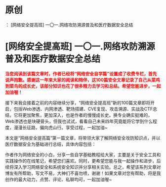 # 原创
：  [网络安全提高班] 一〇一.网络攻防溯源普及和医疗数据安全总结

# [网络安全提高班] 一〇一.网络攻防溯源普及和医疗数据安全总结

<font color="red">**当您阅读到该篇文章时，作者已经将“网络安全自学篇”设置成了收费专栏，首先说声抱歉。感谢这一年来大家的阅读和陪伴，这100篇安全文章记录了自己从菜鸡到菜鸟的成长史，该部分知识也花了很多精力去学习和总结。希望您能进步，一起加油喔！**</font>

接下来我会接着之前的内容继续分享，“网络安全提高班”新的100篇文章即将开启，包括Web渗透、内网渗透、靶场搭建、CVE复现、攻击溯源、实战及CTF总结，它将更加聚焦，更加深入，也是作者的慢慢成长史。换专业确实挺难的，Web渗透也是块硬骨头，但我也试试，看看自己未来四年究竟能将它学到什么程度，漫漫长征路，偏向虎山行。享受过程，一起加油~

本文是“网络安全提高篇”第一篇文章，将带领大家了解网络安全攻防知识点，并以医疗数据安全为基础进行总结，具体内容包括：

作者作为网络安全的小白，分享一些自学基础教程给大家，主要是关于安全工具和实践操作的在线笔记，希望您们喜欢。同时，更希望您能与我一起操作和进步，后续将深入学习网络安全和系统安全知识并分享相关实验。总之，希望该系列文章对博友有所帮助，写文不易，大神们不喜勿喷，谢谢！如果文章对您有帮助，将是我创作的最大动力，点赞、评论、私聊均可，一起加油喔~
